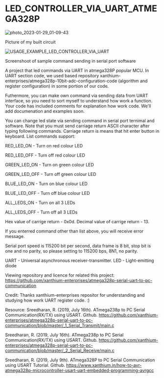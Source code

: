 # LED_CONTROLLER_VIA_UART_ATMEGA328P

![photo_2023-01-29_01-09-43](https://user-images.githubusercontent.com/55639759/215300296-2994a4ad-1662-4f3e-8355-27595402f319.jpg)

Picture of my built circuit

![USAGE_EXAMPLE_LED_CONTROLLER_VIA_UART](https://user-images.githubusercontent.com/55639759/215300395-cce92c3f-6182-4ca4-8105-6162b3f6c053.png)

Screenshoot of sample command sending in serial port software

A project that led commands via UART in atmega328P popular MCU. In UART section code, we used based repository xanthium-enterprises/atmega328p-10bit-adc-configuration-code (algorithm and register configuration) in some portion of our code. 

Futhermore, you can make own command via sending data from UART interface, so you need to sort myself to understand how work a function. Your code has included comments for explanation how work code. We'll add documenation and examples soon. 

You can change led state via sending command in serial port ternimal and software. Note that you must send carriage return ASCII character after typing following commands. Carriage return is means that hit enter button in keyboard. 
List commands support: 

RED_LED_ON - Turn on red colour LED  

RED_LED_OFF - Turn off red colour LED 

GREEN_LED_ON - Turn on green colour LED

GREEN_LED_OFF - Turn off green colour LED

BLUE_LED_ON - Turn on blue colour LED

BLUE_LED_OFF - Turn off blue colour LED 

ALL_LEDS_ON - Turn on all 3 LEDs

ALL_LEDS_OFF - Turn off all 3 LEDs

Hex value of carrige return - 0x0d.
Decimal value of carrige return - 13.

If you enterred command other than list above, you will receive error message.   

Serial port speed is 115200 bit per second, data frame is 8 bit, stop bit is one and no parity, so please setting to 115200 bps, 8N1, no parity.

UART - Universal asynchronous receiver-transmitter. 
LED -  Light-emitting diode

Viewing repository and licence for related this project: https://github.com/xanthium-enterprises/atmega328p-serial-uart-to-pc-communication

Credit: 
Thanks xanthium-enterprises repositor for understanding and studying how work UART register code. :)

Resource: 
Sreedharan, R. (2019, July 16th). ATmega238p to PC Serial Communication(RX/TX) using USART. Github. https://github.com/xanthium-enterprises/atmega328p-serial-uart-to-pc-communication/blob/master/_1_Serial_Transmit/main.c

Sreedharan, R. (2019, July 16th). ATmega238p to PC Serial Communication(RX/TX) using USART. Github. https://github.com/xanthium-enterprises/atmega328p-serial-uart-to-pc-communication/blob/master/_2_Serial_Receive/main.c

Sreedharan, R. (2019, July 9th). ATmega328P to PC Serial Communication using USART Tutorial. Github. https://www.xanthium.in/how-to-avr-atmega328p-microcontroller-usart-uart-embedded-programming-avrgcc
